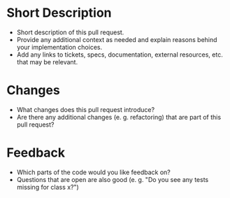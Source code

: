 # Short Description
- Short description of this pull request.
- Provide any additional context as needed and explain reasons behind your implementation choices.
- Add any links to tickets, specs, documentation, external resources, etc. that may be relevant.

# Changes
- What changes does this pull request introduce?
- Are there any additional changes (e. g. refactoring) that are part of this pull request?

# Feedback
- Which parts of the code would you like feedback on?
- Questions that are open are also good (e. g. "Do you see any tests missing for class x?")
